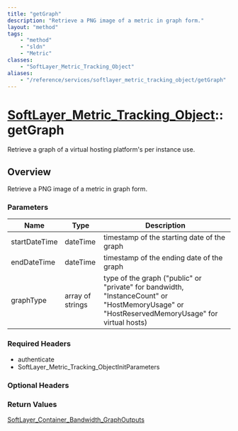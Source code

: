 ```yaml
---
title: "getGraph"
description: "Retrieve a PNG image of a metric in graph form."
layout: "method"
tags:
    - "method"
    - "sldn"
    - "Metric"
classes:
    - "SoftLayer_Metric_Tracking_Object"
aliases:
    - "/reference/services/softlayer_metric_tracking_object/getGraph"
---
```

# [SoftLayer_Metric_Tracking_Object](/reference/services/SoftLayer_Metric_Tracking_Object)::getGraph

Retrieve a graph of a virtual hosting platform's per instance use.


## Overview 
Retrieve a PNG image of a metric in graph form. 

### Parameters 
|Name | Type | Description |
| --- | --- | --- |
|startDateTime| dateTime| timestamp of the starting date of the graph|
|endDateTime| dateTime| timestamp of the ending date of the graph|
|graphType| array of strings| type of the graph ("public" or "private" for bandwidth, "InstanceCount" or "HostMemoryUsage" or "HostReservedMemoryUsage" for virtual hosts)|


### Required Headers
* authenticate
* SoftLayer_Metric_Tracking_ObjectInitParameters

### Optional Headers

### Return Values
<a href='/reference/datatypes/SoftLayer_Container_Bandwidth_GraphOutputs'>SoftLayer_Container_Bandwidth_GraphOutputs </a>

